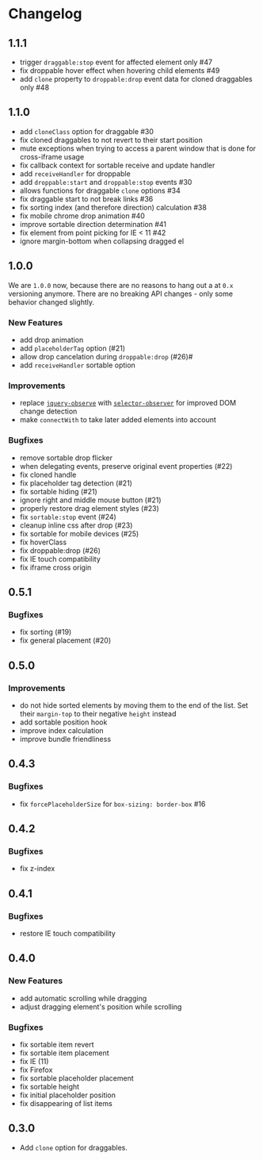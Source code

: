 # Changelog

## 1.1.1

- trigger `draggable:stop` event for affected element only #47
- fix droppable hover effect when hovering child elements #49
- add `clone` property to `droppable:drop` event data for cloned draggables only #48

## 1.1.0

- add `cloneClass` option for draggable #30
- fix cloned draggables to not revert to their start position
- mute exceptions when trying to access a parent window that is done for cross-iframe usage
- fix callback context for sortable receive and update handler
- add `receiveHandler` for droppable
- add `droppable:start` and `droppable:stop` events #30
- allows functions for draggable `clone` options #34
- fix draggable start to not break links #36
- fix sorting index (and therefore direction) calculation #38
- fix mobile chrome drop animation #40
- improve sortable direction determination #41
- fix element from point picking for IE < 11 #42
- ignore margin-bottom when collapsing dragged el

## 1.0.0

We are `1.0.0` now, because there are no reasons to hang out a at `0.x` versioning anymore. There are no breaking API changes - only some behavior changed slightly.

### New Features

- add drop animation
- add `placeholderTag` option (#21)
- allow drop cancelation during `droppable:drop` (#26)#
- add `receiveHandler` sortable option

### Improvements

- replace [`jquery-observe`](https://github.com/rkusa/jquery-observe) with [`selector-observer`](https://github.com/rkusa/selector-observer) for improved DOM change detection
- make `connectWith` to take later added elements into account

### Bugfixes

- remove sortable drop flicker
- when delegating events, preserve original event properties (#22)
- fix cloned handle
- fix placeholder tag detection (#21)
- fix sortable hiding (#21)
- ignore right and middle mouse button (#21)
- properly restore drag element styles (#23)
- fix `sortable:stop` event (#24)
- cleanup inline css after drop (#23)
- fix sortable for mobile devices (#25)
- fix hoverClass
- fix droppable:drop (#26)
- fix IE touch compatibility
- fix iframe cross origin

## 0.5.1

### Bugfixes

- fix sorting (#19)
- fix general placement (#20)

## 0.5.0

### Improvements

- do not hide sorted elements by moving them to the end of the list. Set their `margin-top` to their negative `height` instead
- add sortable position hook
- improve index calculation
- improve bundle friendliness

## 0.4.3

### Bugfixes

- fix `forcePlaceholderSize` for `box-sizing: border-box` #16

## 0.4.2

### Bugfixes

* fix z-index

## 0.4.1

### Bugfixes

* restore IE touch compatibility

## 0.4.0

### New Features

- add automatic scrolling while dragging
- adjust dragging element's position while scrolling

### Bugfixes

- fix sortable item revert
- fix sortable item placement
- fix IE (11)
- fix Firefox
- fix sortable placeholder placement
- fix sortable height
- fix initial placeholder position
- fix disappearing of list items

## 0.3.0

- Add `clone` option for draggables.